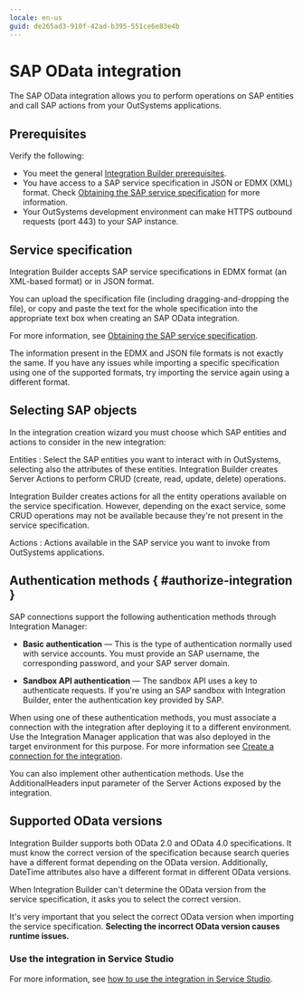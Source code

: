 ```yaml
---
locale: en-us
guid: de265ad3-910f-42ad-b395-551ce6e83e4b
---
```


# SAP OData integration

The SAP OData integration allows you to perform operations on SAP entities and call SAP actions from your OutSystems applications.

## Prerequisites

Verify the following:

* You meet the general [Integration Builder prerequisites](../set-up.md#prerequisites).
* You have access to a SAP service specification in JSON or EDMX (XML) format. Check [Obtaining the SAP service specification](integration-sap-get-spec.md) for more information.
* Your OutSystems development environment can make HTTPS outbound requests (port 443) to your SAP instance.

## Service specification

Integration Builder accepts SAP service specifications in EDMX format (an XML-based format) or in JSON format.

You can upload the specification file (including dragging-and-dropping the file), or copy and paste the text for the whole specification into the appropriate text box when creating an SAP OData integration.

For more information, see [Obtaining the SAP service specification](integration-sap-get-spec.md).

<div class="info" markdown="1">

The information present in the EDMX and JSON file formats is not exactly the same. If you have any issues while importing a specific specification using one of the supported formats, try importing the service again using a different format.

</div>

## Selecting SAP objects

In the integration creation wizard you must choose which SAP entities and actions to consider in the new integration:

Entities
:   Select the SAP entities you want to interact with in OutSystems, selecting also the attributes of these entities. Integration Builder creates Server Actions to perform CRUD (create, read, update, delete) operations.  

<div class="info" markdown="1">

   Integration Builder creates actions for all the entity operations available on the service specification. However, depending on the exact service, some CRUD operations may not be available because they're not present in the service specification.

</div>

Actions
:   Actions available in the SAP service you want to invoke from OutSystems applications.

## Authentication methods { #authorize-integration }

SAP connections support the following authentication methods through Integration Manager:

* **Basic authentication** — This is the type of authentication normally used with service accounts. You must provide an SAP username, the corresponding password, and your SAP server domain.

* **Sandbox API authentication** — The sandbox API uses a key to authenticate requests. If you're using an SAP sandbox with Integration Builder, enter the authentication key provided by SAP.

When using one of these authentication methods, you must associate a connection with the integration after deploying it to a different environment. Use the Integration Manager application that was also deployed in the target environment for this purpose. For more information  see [Create a connection for the integration](../use.md#create-connection).

<div class="info" markdown="1">

You can also implement other authentication methods. Use the AdditionalHeaders input parameter of the Server Actions exposed by the integration.

</div>

## Supported OData versions

Integration Builder supports both OData 2.0 and OData 4.0 specifications. It must know the correct version of the specification because search queries have a different format depending on the OData version. Additionally, DateTime attributes also have a different format in different OData versions.

When Integration Builder can't determine the OData version from the service specification, it asks you to select the correct version.

<div class="warning" markdown="1">

It's very important that you select the correct OData version when importing the service specification. **Selecting the incorrect OData version causes runtime issues.**

</div>

### Use the integration in Service Studio

For more information, see [how to use the integration in Service Studio](../use.md#use).
